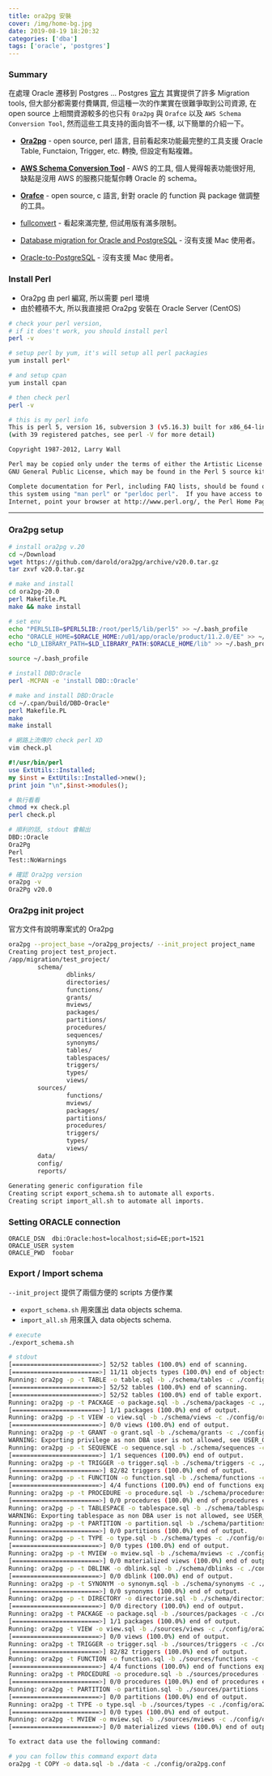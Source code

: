 ```yaml
---
title: ora2pg 安裝
cover: /img/home-bg.jpg
date: 2019-08-19 18:20:32
categories: ['dba']
tags: ['oracle', 'postgres']
---
```

### Summary
在處理 Oracle 遷移到 Postgres ...
Postgres [官方](https://wiki.postgresql.org/wiki/Converting_from_other_Databases_to_PostgreSQL#Utilities.2C_tools.2C_scripts_etc.) 其實提供了許多 Migration tools, 但大部分都需要付費購買, 但這種一次的作業實在很難爭取到公司資源, 在 open source 上相關資源較多的也只有 `Ora2pg` 與 `Orafce` 以及 `AWS Schema Conversion Tool`, 然而這些工具支持的面向皆不一樣, 以下簡單的介紹一下。

* **[Ora2pg](http://ora2pg.darold.net/)** - open source, perl 語言, 目前看起來功能最完整的工具支援 Oracle Table, Functaion, Trigger, etc. 轉換, 但設定有點複雜。
  
* **[AWS Schema Conversion Tool](http://docs.aws.amazon.com/SchemaConversionTool/latest/userguide/CHAP_SchemaConversionTool.Installing.html)** - AWS 的工具, 個人覺得報表功能很好用, 缺點是沒用 AWS 的服務只能幫你轉 Oracle 的 schema。
  
* **[Orafce](https://github.com/orafce/orafce)** - open source, c 語言, 針對 oracle 的 function 與 package 做調整的工具。
  
* [fullconvert](https://www.spectralcore.com/fullconvert) - 看起來滿完整, 但試用版有滿多限制。

* [Database migration for Oracle and PostgreSQL](https://dbconvert.com/oracle/postgresql/) - 沒有支援 Mac 使用者。
  
* [Oracle-to-PostgreSQL](http://www.convert-in.com/ora2pgs.htm) - 沒有支援 Mac 使用者。

### Install Perl
* Ora2pg 由 perl 編寫, 所以需要 perl 環境
* 由於體積不大, 所以我直接把 Ora2pg 安裝在 Oracle Server (CentOS)

```bash
# check your perl version, 
# if it does't work, you should install perl
perl -v

# setup perl by yum, it's will setup all perl packagies
yum install perl*

# and setup cpan
yum install cpan

# then check perl
perl -v

# this is my perl info
This is perl 5, version 16, subversion 3 (v5.16.3) built for x86_64-linux-thread-multi
(with 39 registered patches, see perl -V for more detail)

Copyright 1987-2012, Larry Wall

Perl may be copied only under the terms of either the Artistic License or the
GNU General Public License, which may be found in the Perl 5 source kit.

Complete documentation for Perl, including FAQ lists, should be found on
this system using "man perl" or "perldoc perl".  If you have access to the
Internet, point your browser at http://www.perl.org/, the Perl Home Page.
```
---
### Ora2pg setup 
```bash
# install ora2pg v.20
cd ~/Download
wget https://github.com/darold/ora2pg/archive/v20.0.tar.gz
tar zxvf v20.0.tar.gz

# make and install
cd ora2pg-20.0
perl Makefile.PL
make && make install

# set env
echo "PERL5LIB=$PERL5LIB:/root/perl5/lib/perl5" >> ~/.bash_profile
echo "ORACLE_HOME=$ORACLE_HOME:/u01/app/oracle/product/11.2.0/EE" >> ~/.bash_profile
echo "LD_LIBRARY_PATH=$LD_LIBRARY_PATH:$ORACLE_HOME/lib" >> ~/.bash_profile

source ~/.bash_profile

# install DBD:Oracle
perl -MCPAN -e 'install DBD::Oracle'

# make and install DBD:Oracle
cd ~/.cpan/build/DBD-Oracle*
perl Makefile.PL
make 
make install
```

```bash
# 網路上流傳的 check perl XD
vim check.pl
```

```perl
#!/usr/bin/perl
use ExtUtils::Installed;
my $inst = ExtUtils::Installed->new();
print join "\n",$inst->modules();
```

```bash
# 執行看看
chmod +x check.pl
perl check.pl

# 順利的話, stdout 會輸出
DBD::Oracle
Ora2Pg
Perl
Test::NoWarnings
```

```bash
# 確認 Ora2pg version
ora2pg -v
Ora2Pg v20.0
```

### Ora2pg init project
官方文件有說明專案式的 Ora2pg
```bash
ora2pg --project_base ~/ora2pg_projects/ --init_project project_name
Creating project test_project.
/app/migration/test_project/
        schema/
                dblinks/
                directories/
                functions/
                grants/
                mviews/
                packages/
                partitions/
                procedures/
                sequences/
                synonyms/
                tables/
                tablespaces/
                triggers/
                types/
                views/
        sources/
                functions/
                mviews/
                packages/
                partitions/
                procedures/
                triggers/
                types/
                views/
        data/
        config/
        reports/
 
Generating generic configuration file
Creating script export_schema.sh to automate all exports.
Creating script import_all.sh to automate all imports.
```

### Setting ORACLE connection
```
ORACLE_DSN	dbi:Oracle:host=localhost;sid=EE;port=1521
ORACLE_USER	system
ORACLE_PWD	foobar
```

### Export / Import schema
`--init_project` 提供了兩個方便的 scripts 方便作業 
* `export_schema.sh` 用來匯出 data objects schema.
* `import_all.sh` 用來匯入 data objects schema.

```bash
# execute
./export_schema.sh

# stdout
[========================>] 52/52 tables (100.0%) end of scanning.
[========================>] 11/11 objects types (100.0%) end of objects auditing.
Running: ora2pg -p -t TABLE -o table.sql -b ./schema/tables -c ./config/ora2pg.conf
[========================>] 52/52 tables (100.0%) end of scanning.
[========================>] 52/52 tables (100.0%) end of table export.
Running: ora2pg -p -t PACKAGE -o package.sql -b ./schema/packages -c ./config/ora2pg.conf
[========================>] 1/1 packages (100.0%) end of output.
Running: ora2pg -p -t VIEW -o view.sql -b ./schema/views -c ./config/ora2pg.conf
[========================>] 0/0 views (100.0%) end of output.
Running: ora2pg -p -t GRANT -o grant.sql -b ./schema/grants -c ./config/ora2pg.conf
WARNING: Exporting privilege as non DBA user is not allowed, see USER_GRANT
Running: ora2pg -p -t SEQUENCE -o sequence.sql -b ./schema/sequences -c ./config/ora2pg.conf
[========================>] 1/1 sequences (100.0%) end of output.
Running: ora2pg -p -t TRIGGER -o trigger.sql -b ./schema/triggers -c ./config/ora2pg.conf
[========================>] 82/82 triggers (100.0%) end of output.
Running: ora2pg -p -t FUNCTION -o function.sql -b ./schema/functions -c ./config/ora2pg.conf
[========================>] 4/4 functions (100.0%) end of functions export.
Running: ora2pg -p -t PROCEDURE -o procedure.sql -b ./schema/procedures -c ./config/ora2pg.conf
[========================>] 0/0 procedures (100.0%) end of procedures export.
Running: ora2pg -p -t TABLESPACE -o tablespace.sql -b ./schema/tablespaces -c ./config/ora2pg.conf
WARNING: Exporting tablespace as non DBA user is not allowed, see USER_GRANT
Running: ora2pg -p -t PARTITION -o partition.sql -b ./schema/partitions -c ./config/ora2pg.conf
[========================>] 0/0 partitions (100.0%) end of output.
Running: ora2pg -p -t TYPE -o type.sql -b ./schema/types -c ./config/ora2pg.conf
[========================>] 0/0 types (100.0%) end of output.
Running: ora2pg -p -t MVIEW -o mview.sql -b ./schema/mviews -c ./config/ora2pg.conf
[========================>] 0/0 materialized views (100.0%) end of output.
Running: ora2pg -p -t DBLINK -o dblink.sql -b ./schema/dblinks -c ./config/ora2pg.conf
[========================>] 0/0 dblink (100.0%) end of output.
Running: ora2pg -p -t SYNONYM -o synonym.sql -b ./schema/synonyms -c ./config/ora2pg.conf
[========================>] 0/0 synonyms (100.0%) end of output.
Running: ora2pg -p -t DIRECTORY -o directorie.sql -b ./schema/directories -c ./config/ora2pg.conf
[========================>] 0/0 directory (100.0%) end of output.
Running: ora2pg -t PACKAGE -o package.sql -b ./sources/packages -c ./config/ora2pg.conf
[========================>] 1/1 packages (100.0%) end of output.
Running: ora2pg -t VIEW -o view.sql -b ./sources/views -c ./config/ora2pg.conf
[========================>] 0/0 views (100.0%) end of output.
Running: ora2pg -t TRIGGER -o trigger.sql -b ./sources/triggers -c ./config/ora2pg.conf
[========================>] 82/82 triggers (100.0%) end of output.
Running: ora2pg -t FUNCTION -o function.sql -b ./sources/functions -c ./config/ora2pg.conf
[========================>] 4/4 functions (100.0%) end of functions export.
Running: ora2pg -t PROCEDURE -o procedure.sql -b ./sources/procedures -c ./config/ora2pg.conf
[========================>] 0/0 procedures (100.0%) end of procedures export.
Running: ora2pg -t PARTITION -o partition.sql -b ./sources/partitions -c ./config/ora2pg.conf
[========================>] 0/0 partitions (100.0%) end of output.
Running: ora2pg -t TYPE -o type.sql -b ./sources/types -c ./config/ora2pg.conf
[========================>] 0/0 types (100.0%) end of output.
Running: ora2pg -t MVIEW -o mview.sql -b ./sources/mviews -c ./config/ora2pg.conf
[========================>] 0/0 materialized views (100.0%) end of output.

To extract data use the following command:

# you can follow this command export data
ora2pg -t COPY -o data.sql -b ./data -c ./config/ora2pg.conf
```

